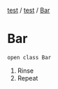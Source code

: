 [test](test/index) / [test](test/test/index) / [Bar](test/test/-bar)


# Bar

`open class Bar`

 1. Rinse
 1. Repeat
 
 



